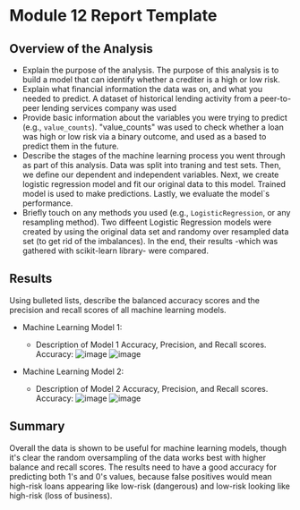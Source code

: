# Module 12 Report Template

## Overview of the Analysis

* Explain the purpose of the analysis.
    The purpose of this analysis is to build a model that can identify whether a crediter is a high or low risk.
* Explain what financial information the data was on, and what you needed to predict.
    A dataset of historical lending activity from a peer-to-peer lending services company was used
* Provide basic information about the variables you were trying to predict (e.g., `value_counts`).
    "value_counts" was used to check whether a loan was high or low risk via a binary outcome, and used as a based to predict them in the future.
* Describe the stages of the machine learning process you went through as part of this analysis.
    Data was split into traning and test sets. Then, we define our dependent and independent variables. Next, we create logistic regression model and fit our original data to this model. Trained model is used to make predictions. Lastly, we evaluate the model`s performance.
* Briefly touch on any methods you used (e.g., `LogisticRegression`, or any resampling method).
    Two diffeent Logistic Regression models were created by using the original data set and randomy over resampled data set (to get rid of the imbalances). In the end, their results -which was gathered with scikit-learn library- were compared.

## Results

Using bulleted lists, describe the balanced accuracy scores and the precision and recall scores of all machine learning models.

* Machine Learning Model 1:
  * Description of Model 1 Accuracy, Precision, and Recall scores.
Accuracy:
![image](https://github.com/Rdslatez/credit-risk-classification/assets/124850150/56db71a9-b426-48ab-9aab-1d7d1edd0f01)
![image](https://github.com/Rdslatez/credit-risk-classification/assets/124850150/9ed8572c-6e8d-4091-8f50-d7c6d016b248)




* Machine Learning Model 2:
  * Description of Model 2 Accuracy, Precision, and Recall scores.
Accuracy:
  ![image](https://github.com/Rdslatez/credit-risk-classification/assets/124850150/ed90682a-8c03-4928-aa49-eddafa16924a)
  ![image](https://github.com/Rdslatez/credit-risk-classification/assets/124850150/f0abbf59-0476-4797-9001-68bedddb5c10)



## Summary

Overall the data is shown to be useful for machine learning models, though it's clear the random oversampling of the data works best with higher balance and recall scores.
The results need to have a good accuracy for predicting both 1's and 0's values, because false positives would mean high-risk loans appearing like low-risk (dangerous) and low-risk looking like high-risk (loss of business).
